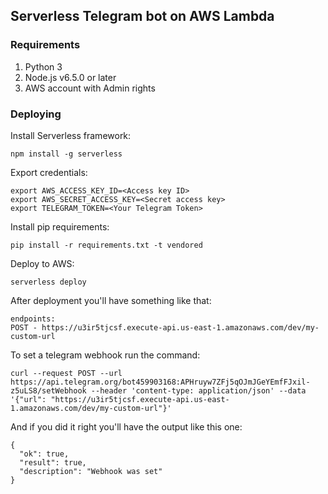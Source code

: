 ## Serverless Telegram bot on AWS Lambda


### Requirements
 1. Python 3
 2. Node.js v6.5.0 or later
 3. AWS account with Admin rights

### Deploying

Install Serverless framework:

`npm install -g serverless`

Export credentials:

```
export AWS_ACCESS_KEY_ID=<Access key ID>
export AWS_SECRET_ACCESS_KEY=<Secret access key>
export TELEGRAM_TOKEN=<Your Telegram Token>
```

Install pip requirements:

`pip install -r requirements.txt -t vendored`

Deploy to AWS:

`serverless deploy`


After deployment you'll have something like that:

```
endpoints:
POST - https://u3ir5tjcsf.execute-api.us-east-1.amazonaws.com/dev/my-custom-url
```
To set a telegram webhook run the command:

```
curl --request POST --url https://api.telegram.org/bot459903168:APHruyw7ZFj5qOJmJGeYEmfFJxil-z5uLS8/setWebhook --header 'content-type: application/json' --data '{"url": "https://u3ir5tjcsf.execute-api.us-east-1.amazonaws.com/dev/my-custom-url"}'
```

And if you did it right you'll have the output like this one:
```
{
  "ok": true,
  "result": true,
  "description": "Webhook was set"
}
```